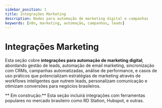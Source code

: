 ```yaml
---
sidebar_position: 1
title: Integrações Marketing
description: Nodes para automação de marketing digital e campanhas
keywords: [n8n, marketing, automação, campanhas, leads]
---
```


# Integrações Marketing

Esta seção cobre **integrações para automação de marketing digital**, abordando gestão de leads, automação de email marketing, sincronização com CRMs, campanhas automatizadas, análise de performance, e casos de uso práticos que potencializam estratégias de marketing através de workflows inteligentes que nutrem leads, personalizam comunicação e otimizam conversões para negócios brasileiros.

** Em construção:** Esta seção incluirá integrações com ferramentas populares no mercado brasileiro como RD Station, Hubspot, e outras. 
